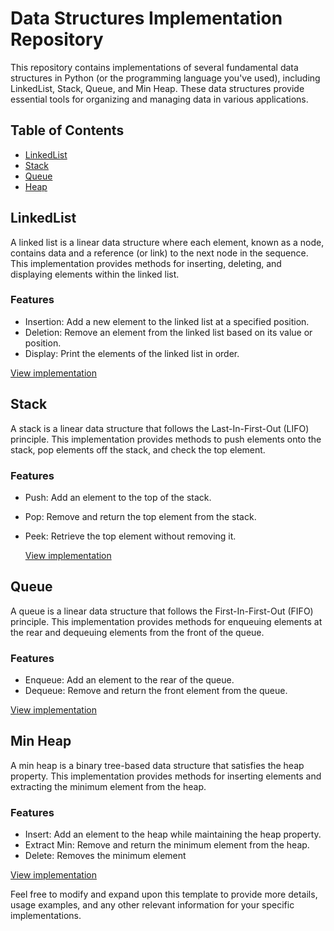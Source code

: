# Data Structures Implementation Repository

This repository contains implementations of several fundamental data structures in Python (or the programming language you've used), including LinkedList, Stack, Queue, and Min Heap. These data structures provide essential tools for organizing and managing data in various applications.

## Table of Contents

- [LinkedList]([./LinkedListDemo.java](https://github.com/NikhithaReddy097/Algorithms-and-Data-Structures/blob/main/Data-Structures-Implementations/readme.md#linkedlist))
- [Stack](./StackDemo.java)
- [Queue](./QueueDemo.java)
- [Heap](./HeapDemo.java)

## LinkedList

A linked list is a linear data structure where each element, known as a node, contains data and a reference (or link) to the next node in the sequence. This implementation provides methods for inserting, deleting, and displaying elements within the linked list.

### Features

- Insertion: Add a new element to the linked list at a specified position.
- Deletion: Remove an element from the linked list based on its value or position.
- Display: Print the elements of the linked list in order.

[View implementation](./LinkedListDemo.java)

## Stack

A stack is a linear data structure that follows the Last-In-First-Out (LIFO) principle. This implementation provides methods to push elements onto the stack, pop elements off the stack, and check the top element.

### Features

- Push: Add an element to the top of the stack.
- Pop: Remove and return the top element from the stack.
- Peek: Retrieve the top element without removing it.

  [View implementation](./StackDemo.java)


## Queue

A queue is a linear data structure that follows the First-In-First-Out (FIFO) principle. This implementation provides methods for enqueuing elements at the rear and dequeuing elements from the front of the queue.

### Features

- Enqueue: Add an element to the rear of the queue.
- Dequeue: Remove and return the front element from the queue.

 [View implementation](./QueueDemo.java)

  
## Min Heap

A min heap is a binary tree-based data structure that satisfies the heap property. This implementation provides methods for inserting elements and extracting the minimum element from the heap.

### Features

- Insert: Add an element to the heap while maintaining the heap property.
- Extract Min: Remove and return the minimum element from the heap.
- Delete: Removes the minimum element 

 [View implementation](./HeapDemo.java)


Feel free to modify and expand upon this template to provide more details, usage examples, and any other relevant information for your specific implementations.
